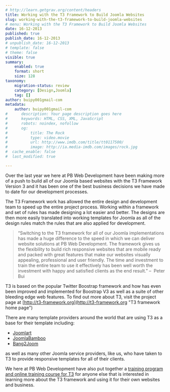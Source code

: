 ```yaml
---
# http://learn.getgrav.org/content/headers
title: Working with the T3 Framework to Build Joomla Websites
slug: working-with-the-t3-framework-to-build-joomla-websites
# menu: Working with the T3 Framework to Build Joomla Websites
date: 16-12-2013
published: true
publish_date: 16-12-2013
# unpublish_date: 16-12-2013
# template: false
# theme: false
visible: true
summary:
    enabled: true
    format: short
    size: 128
taxonomy:
    migration-status: review
    category: [Design,Joomla]
    tag: []
author: buipy001gmail-com
metadata:
    author: buipy001gmail-com
#      description: Your page description goes here
#      keywords: HTML, CSS, XML, JavaScript
#      robots: noindex, nofollow
#      og:
#          title: The Rock
#          type: video.movie
#          url: http://www.imdb.com/title/tt0117500/
#          image: http://ia.media-imdb.com/images/rock.jpg
#  cache_enable: false
#  last_modified: true

---
```


Over the last year we here at PB Web Development have been making more of a push to build all of our Joomla based websites with the T3 Framework Version 3 and it has been one of the best business decisions we have made to date for our development processes.

The T3 Framework work has allowed the entire design and development team to speed up the entire project process. Working within a framework and set of rules has made designing a lot easier and better. The designs are then more easily translated into working templates for Joomla as all of the design rules match the rules that are also applied for development.

> “Switching to the T3 framework for all of our Joomla implementations has made a huge difference to the speed in which we can deliver website solutions at PB Web Development. The framework gives us the flexibility to build rich responsive websites that are mobile ready and packed with great features that make our websites visually appealing, professional and user friendly. The time and investment to train the entire team to use it effectively has been well worth the investment with happy and satisfied clients as the end result.” –  Peter Bui

T3 is based on the popular Twitter Boostrap framework and how has even been improved and implemented for Boostrap V3 as well as a suite of other bleeding edge web features. To find out more about T3, visit the project page at [http://t3-framework.org](http://t3-framework.org "T3 framework home page")

There are many template providers around the world that are using T3 as a base for their template including:

- [Joomlart](http://joomlart.com "Joomlart")
- [JoomlaBamboo](http://joomlabamboo.com "Joomla Bamboo")
- [Bang2Joom](http://ban2joom.com "Bang 2 Joom")

as well as many other Joomla service providers, like us, who have taken to T3 to provide responsive templates for all of their clients.

We here at PB Web Development have also put together a [training program and online training course for T3](http://joomtraining.com.au/courses/t3-framework "Joomla T3 Framework online training course") for anyone else that is interested in learning more about the T3 framework and using it for their own websites and business.